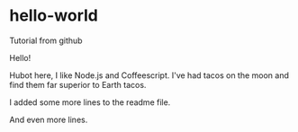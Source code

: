 # hello-world
Tutorial from github

Hello!

Hubot here, I like Node.js and Coffeescript.
I've had tacos on the moon and find them far superior to Earth tacos.

I added some more lines to the readme file.

And even more lines.
